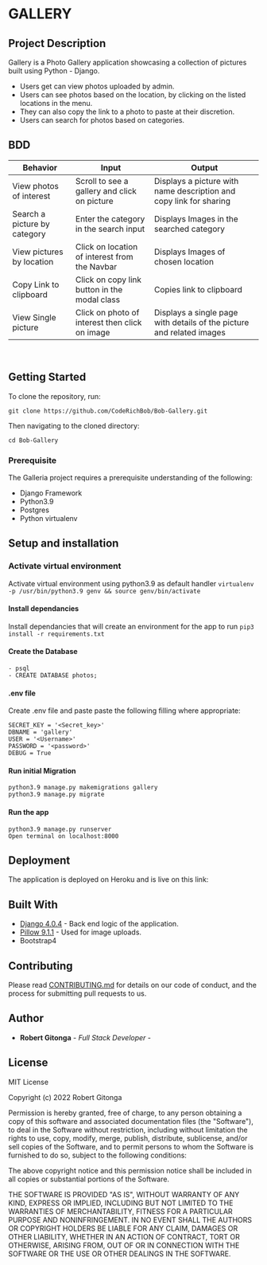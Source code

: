 # GALLERY

## Project Description

Gallery is a Photo Gallery application showcasing a collection of pictures built using Python - Django.

- Users get can view photos uploaded by admin.
- Users can see photos based on the location, by clicking on the listed locations in the menu.
- They can also copy the link to a photo to paste at their discretion.
- Users can search for photos based on categories.

## BDD

| Behavior                     | Input                                          | Output                                                                |
| ---------------------------- | ---------------------------------------------- | --------------------------------------------------------------------- |
| View photos of interest      | Scroll to see a gallery and click on picture   | Displays a picture with name description and copy link for sharing    |
| Search a picture by category | Enter the category in the search input         | Displays Images in the searched category                              |
| View pictures by location    | Click on location of interest from the Navbar  | Displays Images of chosen location                                    |
| Copy Link to clipboard       | Click on copy link button in the modal class   | Copies link to clipboard                                              |
| View Single picture          | Click on photo of interest then click on image | Displays a single page with details of the picture and related images |

<br>

## Getting Started

To clone the repository, run:

    git clone https://github.com/CodeRichBob/Bob-Gallery.git

Then navigating to the cloned directory:

    cd Bob-Gallery

### Prerequisite

The Galleria project requires a prerequisite understanding of the following:

- Django Framework
- Python3.9
- Postgres
- Python virtualenv

## Setup and installation

### Activate virtual environment

Activate virtual environment using python3.9 as default handler
`virtualenv -p /usr/bin/python3.9 genv && source genv/bin/activate`

#### Install dependancies

Install dependancies that will create an environment for the app to run `pip3 install -r requirements.txt`

#### Create the Database

    - psql
    - CREATE DATABASE photos;

#### .env file

Create .env file and paste paste the following filling where appropriate:

    SECRET_KEY = '<Secret_key>'
    DBNAME = 'gallery'
    USER = '<Username>'
    PASSWORD = '<password>'
    DEBUG = True

#### Run initial Migration

    python3.9 manage.py makemigrations gallery
    python3.9 manage.py migrate

#### Run the app

    python3.9 manage.py runserver
    Open terminal on localhost:8000

## Deployment

The application is deployed on Heroku and is live on this link:

## Built With

- [Django 4.0.4](https://docs.djangoproject.com/en/4.0/releases/4.0.4/) - Back end logic of the application.
- [Pillow 9.1.1](https://pillow.readthedocs.io/en/stable/) - Used for image uploads.
- Bootstrap4

## Contributing

Please read [CONTRIBUTING.md](CONTRIBUTING.md) for details on our code
of conduct, and the process for submitting pull requests to us.

## Author

- **Robert Gitonga** - _Full Stack Developer_ -

## License

MIT License

Copyright (c) 2022 Robert Gitonga

Permission is hereby granted, free of charge, to any person obtaining a copy
of this software and associated documentation files (the "Software"), to deal
in the Software without restriction, including without limitation the rights
to use, copy, modify, merge, publish, distribute, sublicense, and/or sell
copies of the Software, and to permit persons to whom the Software is
furnished to do so, subject to the following conditions:

The above copyright notice and this permission notice shall be included in all
copies or substantial portions of the Software.

THE SOFTWARE IS PROVIDED "AS IS", WITHOUT WARRANTY OF ANY KIND, EXPRESS OR
IMPLIED, INCLUDING BUT NOT LIMITED TO THE WARRANTIES OF MERCHANTABILITY,
FITNESS FOR A PARTICULAR PURPOSE AND NONINFRINGEMENT. IN NO EVENT SHALL THE
AUTHORS OR COPYRIGHT HOLDERS BE LIABLE FOR ANY CLAIM, DAMAGES OR OTHER
LIABILITY, WHETHER IN AN ACTION OF CONTRACT, TORT OR OTHERWISE, ARISING FROM,
OUT OF OR IN CONNECTION WITH THE SOFTWARE OR THE USE OR OTHER DEALINGS IN THE
SOFTWARE.
